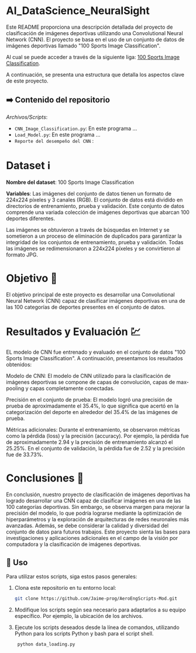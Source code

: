 # AI_DataScience_NeuralSight

Este README proporciona una descripción detallada del proyecto de clasificación de imágenes deportivas utilizando una Convolutional Neural Network (CNN). El proyecto se basa en el uso de un conjunto de datos de imágenes deportivas llamado "100 Sports Image Classification".

Al cual se puede acceder a través de la siguiente liga: [100 Sports Image Classification](https://www.kaggle.com/datasets/gpiosenka/sports-classification/?select=test).

A continuación, se presenta una estructura que detalla los aspectos clave de este proyecto.

## :arrow_right: Contenido del repositorio 

 _Archivos/Scripts_: 
- `CNN_Image_Classification.py`: En este programa ...
- `Load_Model.py`: En este programa ...
- `Reporte del desempeño del CNN` :

# Dataset :information_source:

__Nombre del dataset__: 100 Sports Image Classification


__Variables__: Las imágenes del conjunto de datos tienen un formato de 224x224 píxeles y 3 canales (RGB). El conjunto de datos está dividido en directorios de entrenamiento, prueba y validación.
Este conjunto de datos comprende una variada colección de imágenes deportivas que abarcan 100 deportes diferentes.

Las imágenes se obtuvieron a través de búsquedas en Internet y se sometieron a un proceso de eliminación de duplicados para garantizar la integridad de los conjuntos de entrenamiento, prueba y validación. Todas las imágenes se redimensionaron a 224x224 píxeles y se convirtieron al formato JPG.

# Objetivo :dart:
El objetivo principal de este proyecto es desarrollar una Convolutional Neural Network (CNN) capaz de clasificar imágenes deportivas en una de las 100 categorías de deportes presentes en el conjunto de datos.

# Resultados y Evaluación :chart:

EL modelo de CNN fue entrenado y evaluado en el conjunto de datos "100 Sports Image Classification". A continuación, presentamos los resultados obtenidos:

Modelo de CNN: El modelo de CNN utilizado para la clasificación de imágenes deportivas se compone de capas de convolución, capas de max-pooling y capas completamente conectadas.

Precisión en el conjunto de prueba: El modelo logró una precisión de prueba de aproximadamente el 35.4%, lo que significa que acertó en la categorización del deporte en alrededor del 35.4% de las imágenes de prueba.

Métricas adicionales: Durante el entrenamiento, se observaron métricas como la pérdida (loss) y la precisión (accuracy). Por ejemplo, la pérdida fue de aproximadamente 2.94 y la precisión de entrenamiento alcanzó el 25.25%. En el conjunto de validación, la pérdida fue de 2.52 y la precisión fue de 33.73%.


# Conclusiones :triangular_flag_on_post:

En conclusión, nuestro proyecto de clasificación de imágenes deportivas ha logrado desarrollar una CNN capaz de clasificar imágenes en una de las 100 categorías deportivas. Sin embargo, se observa margen para mejorar la precisión del modelo, lo que podría lograrse mediante la optimización de hiperparámetros y la exploración de arquitecturas de redes neuronales más avanzadas. Además, se debe considerar la calidad y diversidad del conjunto de datos para futuros trabajos. Este proyecto sienta las bases para investigaciones y aplicaciones adicionales en el campo de la visión por computadora y la clasificación de imágenes deportivas.

## :small_blue_diamond: Uso

Para utilizar estos scripts, siga estos pasos generales:

1. Clona este repositorio en tu entorno local:

   ```bash
   git clone https://github.com/Jaime-prog/AeroEngScripts-Mod.git
   ```
2. Modifique los scripts según sea necesario para adaptarlos a su equipo específico. Por ejemplo, la ubicación de los archivos.
3. Ejecute los scripts deseados desde la línea de comandos, utilizando Python para los scripts Python y bash para el script shell.
  
   ```
    python data_loading.py
   ```

